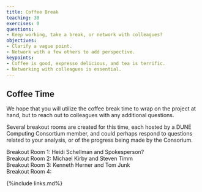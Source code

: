 ```yaml
---
title: Coffee Break
teaching: 30
exercises: 0
questions:
- Keep working, take a break, or network with colleagues?
objectives:  
- Clarify a vague point.
- Network with a few others to add perspective.
keypoints:
- Coffee is good, expresso delicious, and tea is terrific.
- Networking with colleagues is essential.
---
```


## Coffee Time

We hope that you will utilize the coffee break time to wrap on the project at hand, but to reach out to colleagues with any additional questions.

Several breakout rooms are created for this time, each hosted by a DUNE Computing Consortium member, and could perhaps respond to questions related to your analysis, or of the progress being made by the Consorium.

Breakout Room 1: Heidi Schellman and Spokesperson?  
Breakout Room 2: Michael Kirby and Steven Timm  
Breakout Room 3: Kenneth Herner and Tom Junk  
Breakout Room 4:   

{%include links.md%} 
